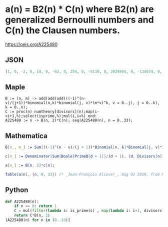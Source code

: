 # a\(n\) \= B2\(n\) \* C\(n\) where B2\(n\) are generalized Bernoulli numbers and C\(n\) the Clausen numbers\.
https://oeis.org/A225480
## JSON
```JSON
[1, 0, -2, 0, 14, 0, -62, 0, 254, 0, -5110, 0, 2828954, 0, -114674, 0, 237036478, 0, -11499383114, 0, 183092554714, 0, -3584085584926, 0, 3965530936622474, 0, -573989008898786, 0, 6375197353574922166, 0, -9251189109760413581110, 0, 33111281730973040956798, 0]
```
## Maple
```Maple
B := (n, m) -> add(add(add(((-1)^(n-v)/(j+1))*binomial(n,k)*binomial(j, v)*(m*v)^k, v = 0..j), j = 0..k), k = 0..n);
C := proc(n) numtheory[divisors](n);map(i->i+1,%);select(isprime,%);mul(i,i=%) end:
A225480 := n -> B(n, 2)*C(n); seq(A225480(n), n = 0..33);
```
## Mathematica
```Mathematica
B[n_, m_] := Sum[((-1)^(n - v)/(j + 1))*Binomial[n, k]*Binomial[j, v]*If[k == 0, 1, (m*v)^k], {k, 0, n}, {j, 0, k}, {v, 0, j}];
```
```Mathematica
c[n_] := Denominator[Sum[Boole[PrimeQ[d + 1]]/(d + 1), {d, Divisors[n]}]];
```
```Mathematica
a[n_] := B[n, 2]*c[n];
```
```Mathematica
Table[a[n], {n, 0, 33}] (* _Jean-François Alcover_, Aug 02 2019, from Maple *)
```
## Python
```Python
def A225480(n):
    if n == 0: return 1
    C = mul(filter(lambda s: is_prime(s) , map(lambda i: i+1, divisors(n))))
    return C*B(n, 2)
[A225480(n) for n in (0..33)]
```

